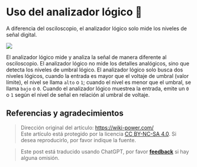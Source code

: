 # Uso del analizador lógico 🚧

A diferencia del osciloscopio, el analizador lógico solo mide los niveles de señal digital.

![](https://f004.backblazeb2.com/file/wiki-media/img/20211217173845.png)

El analizador lógico mide y analiza la señal de manera diferente al osciloscopio. El analizador lógico no mide los detalles analógicos, sino que detecta los niveles de umbral lógico. El analizador lógico solo busca dos niveles lógicos, cuando la entrada es mayor que el voltaje de umbral (valor límite), el nivel se llama `alto` o `1`; cuando el nivel es menor que el umbral, se llama `bajo` o `0`. Cuando el analizador lógico muestrea la entrada, emite un `0` o `1` según el nivel de señal en relación al umbral de voltaje.

## Referencias y agradecimientos

> Dirección original del artículo: <https://wiki-power.com/>  
> Este artículo está protegido por la licencia [CC BY-NC-SA 4.0](https://creativecommons.org/licenses/by/4.0/deed.zh). Si desea reproducirlo, por favor indique la fuente.

> Este post está traducido usando ChatGPT, por favor [**feedback**](https://github.com/linyuxuanlin/Wiki_MkDocs/issues/new) si hay alguna omisión.